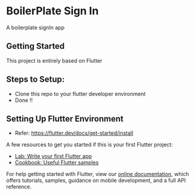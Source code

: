# BoilerPlate Sign In

A boilerplate signIn app

## Getting Started

This project is entirely based on Flutter

## Steps to Setup:

- Clone this repo to your flutter developer environment
- Done !!

## Setting Up Flutter Environment

- Refer: https://flutter.dev/docs/get-started/install

A few resources to get you started if this is your first Flutter project:

- [Lab: Write your first Flutter app](https://flutter.dev/docs/get-started/codelab)
- [Cookbook: Useful Flutter samples](https://flutter.dev/docs/cookbook)

For help getting started with Flutter, view our
[online documentation](https://flutter.dev/docs), which offers tutorials,
samples, guidance on mobile development, and a full API reference.
